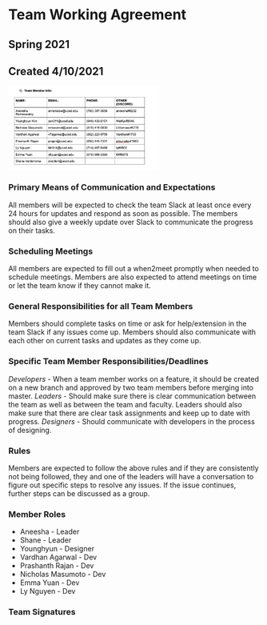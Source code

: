 # Team Working Agreement
## Spring 2021
## Created 4/10/2021

<img src="team-info.png" alt="Team Info" style="width:300px">


### Primary Means of Communication and Expectations
All members will be expected to check the team Slack at least once every 24 hours for updates and respond as soon as possible. The members should also give a weekly update over Slack to communicate the progress on their tasks.
### Scheduling Meetings
All members are expected to fill out a when2meet promptly when needed to schedule meetings. Members are also expected to attend meetings on time or let the team know if they cannot make it.
### General Responsibilities for all Team Members
Members should complete tasks on time or ask for help/extension in the team Slack if any issues come up. Members should also communicate with each other on current tasks and updates as they come up.
### Specific Team Member Responsibilities/Deadlines
*Developers* - When a team member works on a feature, it should be created on a new branch and approved by two team members before merging into master.
*Leaders* - Should make sure there is clear communication between the team as well as between the team and faculty. Leaders should also make sure that there are clear task assignments and keep up to date with progress.
*Designers* - Should communicate with developers in the process of designing.
### Rules
Members are expected to follow the above rules and if they are consistently not being followed, they and one of the leaders will have a conversation to figure out specific steps to resolve any issues. If the issue continues, further steps can be discussed as a group.
### Member Roles
* Aneesha - Leader
* Shane - Leader
* Younghyun - Designer
* Vardhan Agarwal - Dev
* Prashanth Rajan - Dev
* Nicholas Masumoto - Dev
* Emma Yuan - Dev
* Ly Nguyen - Dev
### Team Signatures

